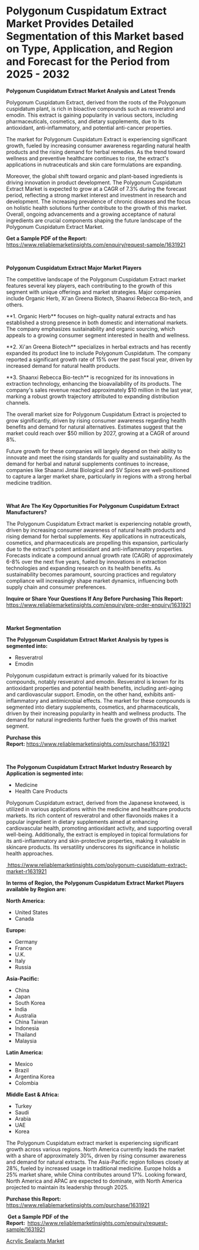 <p><h1>Polygonum Cuspidatum Extract Market Provides Detailed Segmentation of this Market based on Type, Application, and Region and Forecast for the Period from 2025 - 2032</h1></p><p><strong>Polygonum Cuspidatum Extract Market Analysis and Latest Trends</strong></p>
<p><p>Polygonum Cuspidatum Extract, derived from the roots of the Polygonum cuspidatum plant, is rich in bioactive compounds such as resveratrol and emodin. This extract is gaining popularity in various sectors, including pharmaceuticals, cosmetics, and dietary supplements, due to its antioxidant, anti-inflammatory, and potential anti-cancer properties. </p><p>The market for Polygonum Cuspidatum Extract is experiencing significant growth, fueled by increasing consumer awareness regarding natural health products and the rising demand for herbal remedies. As the trend toward wellness and preventive healthcare continues to rise, the extract's applications in nutraceuticals and skin care formulations are expanding. </p><p>Moreover, the global shift toward organic and plant-based ingredients is driving innovation in product development. The Polygonum Cuspidatum Extract Market is expected to grow at a CAGR of 7.3% during the forecast period, reflecting a strong market interest and investment in research and development. The increasing prevalence of chronic diseases and the focus on holistic health solutions further contribute to the growth of this market. Overall, ongoing advancements and a growing acceptance of natural ingredients are crucial components shaping the future landscape of the Polygonum Cuspidatum Extract Market.</p></p>
<p><strong>Get a Sample PDF of the Report:&nbsp;</strong> <a href="https://www.reliablemarketinsights.com/enquiry/request-sample/1631921?utm_campaign=2639&utm_medium=2&utm_source=Github&utm_content=ia&utm_term=02042025&utm_id=polygonum-cuspidatum-extract">https://www.reliablemarketinsights.com/enquiry/request-sample/1631921</a></p>
<p>&nbsp;</p>
<p><strong>Polygonum Cuspidatum Extract Major Market Players</strong></p>
<p><p>The competitive landscape of the Polygonum Cuspidatum Extract market features several key players, each contributing to the growth of this segment with unique offerings and market strategies. Major companies include Organic Herb, Xi'an Greena Biotech, Shaanxi Rebecca Bio-tech, and others.</p><p>**1. Organic Herb** focuses on high-quality natural extracts and has established a strong presence in both domestic and international markets. The company emphasizes sustainability and organic sourcing, which appeals to a growing consumer segment interested in health and wellness.</p><p>**2. Xi'an Greena Biotech** specializes in herbal extracts and has recently expanded its product line to include Polygonum Cuspidatum. The company reported a significant growth rate of 15% over the past fiscal year, driven by increased demand for natural health products.</p><p>**3. Shaanxi Rebecca Bio-tech** is recognized for its innovations in extraction technology, enhancing the bioavailability of its products. The company's sales revenue reached approximately $10 million in the last year, marking a robust growth trajectory attributed to expanding distribution channels.</p><p>The overall market size for Polygonum Cuspidatum Extract is projected to grow significantly, driven by rising consumer awareness regarding health benefits and demand for natural alternatives. Estimates suggest that the market could reach over $50 million by 2027, growing at a CAGR of around 8%.</p><p>Future growth for these companies will largely depend on their ability to innovate and meet the rising standards for quality and sustainability. As the demand for herbal and natural supplements continues to increase, companies like Shaanxi Jintai Biological and SV Spices are well-positioned to capture a larger market share, particularly in regions with a strong herbal medicine tradition.</p></p>
<p>&nbsp;</p>
<p><strong>What Are The Key Opportunities For Polygonum Cuspidatum Extract Manufacturers?</strong></p>
<p><p>The Polygonum Cuspidatum Extract market is experiencing notable growth, driven by increasing consumer awareness of natural health products and rising demand for herbal supplements. Key applications in nutraceuticals, cosmetics, and pharmaceuticals are propelling this expansion, particularly due to the extract's potent antioxidant and anti-inflammatory properties. Forecasts indicate a compound annual growth rate (CAGR) of approximately 6-8% over the next five years, fueled by innovations in extraction technologies and expanding research on its health benefits. As sustainability becomes paramount, sourcing practices and regulatory compliance will increasingly shape market dynamics, influencing both supply chain and consumer preferences.</p></p>
<p><strong>Inquire or Share Your Questions If Any Before Purchasing This Report:</strong> <a href="https://www.reliablemarketinsights.com/enquiry/pre-order-enquiry/1631921?utm_campaign=2639&utm_medium=2&utm_source=Github&utm_content=ia&utm_term=02042025&utm_id=polygonum-cuspidatum-extract">https://www.reliablemarketinsights.com/enquiry/pre-order-enquiry/1631921</a></p>
<p>&nbsp;</p>
<p><strong>Market Segmentation</strong></p>
<p><strong>The Polygonum Cuspidatum Extract Market Analysis by types is segmented into:</strong></p>
<p><ul><li>Resveratrol</li><li>Emodin</li></ul></p>
<p><p>Polygonum cuspidatum extract is primarily valued for its bioactive compounds, notably resveratrol and emodin. Resveratrol is known for its antioxidant properties and potential health benefits, including anti-aging and cardiovascular support. Emodin, on the other hand, exhibits anti-inflammatory and antimicrobial effects. The market for these compounds is segmented into dietary supplements, cosmetics, and pharmaceuticals, driven by their increasing popularity in health and wellness products. The demand for natural ingredients further fuels the growth of this market segment.</p></p>
<p><strong>Purchase this Report:&nbsp;</strong><a href="https://www.reliablemarketinsights.com/purchase/1631921?utm_campaign=2639&utm_medium=2&utm_source=Github&utm_content=ia&utm_term=02042025&utm_id=polygonum-cuspidatum-extract">https://www.reliablemarketinsights.com/purchase/1631921</a></p>
<p>&nbsp;</p>
<p><strong>The Polygonum Cuspidatum Extract Market Industry Research by Application is segmented into:</strong></p>
<p><ul><li>Medicine</li><li>Health Care Products</li></ul></p>
<p><p>Polygonum Cuspidatum extract, derived from the Japanese knotweed, is utilized in various applications within the medicine and healthcare products markets. Its rich content of resveratrol and other flavonoids makes it a popular ingredient in dietary supplements aimed at enhancing cardiovascular health, promoting antioxidant activity, and supporting overall well-being. Additionally, the extract is employed in topical formulations for its anti-inflammatory and skin-protective properties, making it valuable in skincare products. Its versatility underscores its significance in holistic health approaches.</p></p>
<p><a href="https://www.reliablemarketinsights.com/polygonum-cuspidatum-extract-market-r1631921?utm_campaign=2639&utm_medium=2&utm_source=Github&utm_content=ia&utm_term=02042025&utm_id=polygonum-cuspidatum-extract">&nbsp;https://www.reliablemarketinsights.com/polygonum-cuspidatum-extract-market-r1631921</a></p>
<p><strong>In terms of Region, the Polygonum Cuspidatum Extract Market Players available by Region are:</strong></p>
<p>
    <p> <strong> North America: </strong>
        <ul>
            <li>United States</li>
            <li>Canada</li>
        </ul>
        </p> 
    <p> <strong> Europe: </strong>
        <ul>
            <li>Germany</li>
            <li>France</li>
            <li>U.K.</li>
            <li>Italy</li>
            <li>Russia</li>
        </ul>
        </p> 
    <p> <strong> Asia-Pacific: </strong>
        <ul>
            <li>China</li>
            <li>Japan</li>
            <li>South Korea</li>
            <li>India</li>
            <li>Australia</li>
            <li>China Taiwan</li>
            <li>Indonesia</li>
            <li>Thailand</li>
            <li>Malaysia</li>
        </ul>
        </p> 
    <p> <strong> Latin America: </strong>
        <ul>
            <li>Mexico</li>
            <li>Brazil</li>
            <li>Argentina Korea</li>
            <li>Colombia</li>
        </ul>
        </p> 
    <p> <strong> Middle East & Africa: </strong>
        <ul>
            <li>Turkey</li>
            <li>Saudi</li>
            <li>Arabia</li>
            <li>UAE</li>
            <li>Korea</li>
        </ul>
    </p>
    </p>
<p><p>The Polygonum Cuspidatum extract market is experiencing significant growth across various regions. North America currently leads the market with a share of approximately 30%, driven by rising consumer awareness and demand for natural extracts. The Asia-Pacific region follows closely at 28%, fueled by increased usage in traditional medicine. Europe holds a 25% market share, while China contributes around 17%. Looking forward, North America and APAC are expected to dominate, with North America projected to maintain its leadership through 2025.</p></p>
<p><strong>Purchase this Report: </strong><a href="https://www.reliablemarketinsights.com/purchase/1631921?utm_campaign=2639&utm_medium=2&utm_source=Github&utm_content=ia&utm_term=02042025&utm_id=polygonum-cuspidatum-extract">https://www.reliablemarketinsights.com/purchase/1631921</a></p>
<p>&nbsp;<strong>Get a Sample PDF of the Report:&nbsp;&nbsp;</strong><a href="https://www.reliablemarketinsights.com/enquiry/request-sample/1631921?utm_campaign=2639&utm_medium=2&utm_source=Github&utm_content=ia&utm_term=02042025&utm_id=polygonum-cuspidatum-extract">https://www.reliablemarketinsights.com/enquiry/request-sample/1631921</a></p>
<p><strong></strong></p>
<p><p><a href="https://github.com/hartsockdonnette82/Market-Research-Report-List-1/blob/main/acrylic-sealants-market.md?utm_campaign=2639&utm_medium=2&utm_source=Github&utm_content=ia&utm_term=02042025&utm_id=polygonum-cuspidatum-extract">Acrylic Sealants Market</a></p></p>